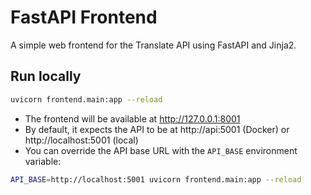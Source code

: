 # FastAPI Frontend

A simple web frontend for the Translate API using FastAPI and Jinja2.

## Run locally

```sh
uvicorn frontend.main:app --reload
```

- The frontend will be available at http://127.0.0.1:8001
- By default, it expects the API to be at http://api:5001 (Docker) or http://localhost:5001 (local)
- You can override the API base URL with the `API_BASE` environment variable:

```sh
API_BASE=http://localhost:5001 uvicorn frontend.main:app --reload
```
